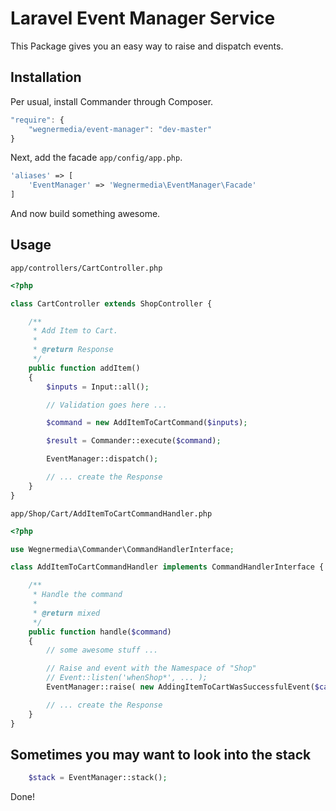 # Laravel Event Manager Service

This Package gives you an easy way to raise and dispatch events.

## Installation

Per usual, install Commander through Composer.

```js
"require": {
    "wegnermedia/event-manager": "dev-master"
}
```

Next, add the facade `app/config/app.php`.

```php
'aliases' => [
    'EventManager' => 'Wegnermedia\EventManager\Facade'
]
```

And now build something awesome.

## Usage

`app/controllers/CartController.php`

```php
<?php

class CartController extends ShopController {

	/**
	 * Add Item to Cart.
	 *
	 * @return Response
	 */
	public function addItem()
	{
		$inputs = Input::all();

		// Validation goes here ...

		$command = new AddItemToCartCommand($inputs);

		$result = Commander::execute($command);

		EventManager::dispatch();

		// ... create the Response
	}
}
```

`app/Shop/Cart/AddItemToCartCommandHandler.php`

```php
<?php

use Wegnermedia\Commander\CommandHandlerInterface;

class AddItemToCartCommandHandler implements CommandHandlerInterface {

	/**
	 * Handle the command
	 *
	 * @return mixed
	 */
	public function handle($command)
	{
		// some awesome stuff ...

		// Raise and event with the Namespace of "Shop"
		// Event::listen('whenShop*', ... );
		EventManager::raise( new AddingItemToCartWasSuccessfulEvent($cart, $item), 'Shop' )

		// ... create the Response
	}
}

```

## Sometimes you may want to look into the stack

```php
	$stack = EventManager::stack();
```

Done!
